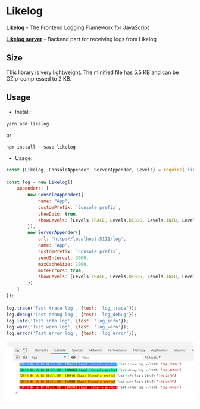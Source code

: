 Likelog
======

[**Likelog**](https://github.com/uxname/likelog) - The Frontend Logging Framework for JavaScript
 
[**Likelog server**](https://github.com/uxname/likelogserver) - Backend part for receiving logs from Likelog 

## Size
This library is very lightweight. The minified file has 5.5 KB and can be GZip-compressed to 2 KB.

## Usage

* Install:

`yarn add likelog`

or

`npm install --save likelog`

* Usage:

```javascript
const {Likelog, ConsoleAppender, ServerAppender, Levels} = require('likelog');

const log = new Likelog({
    appenders: [
        new ConsoleAppender({
            name: "App",
            customPrefix: `Console prefix`,
            showDate: true,
            showLevels: [Levels.TRACE, Levels.DEBUG, Levels.INFO, Levels.WARN, Levels.ERROR],
        }),
        new ServerAppender({
            url: 'http://localhost:5111/log',
            name: "App",
            customPrefix: `Console prefix`,
            sendInterval: 3000,
            maxCacheSize: 1000,
            muteErrors: true,
            showLevels: [Levels.TRACE, Levels.DEBUG, Levels.INFO, Levels.WARN, Levels.ERROR],
        })
    ]
});

log.trace('Test trace log', {test: 'log_trace'});
log.debug('Test debug log', {test: 'log_debug'});
log.info('Test info log', {test: 'log_info'});
log.warn('Test warn log', {test: 'log_warn'});
log.error('Test error log', {test: 'log_error'});
```

![](./.github/demo.png)
